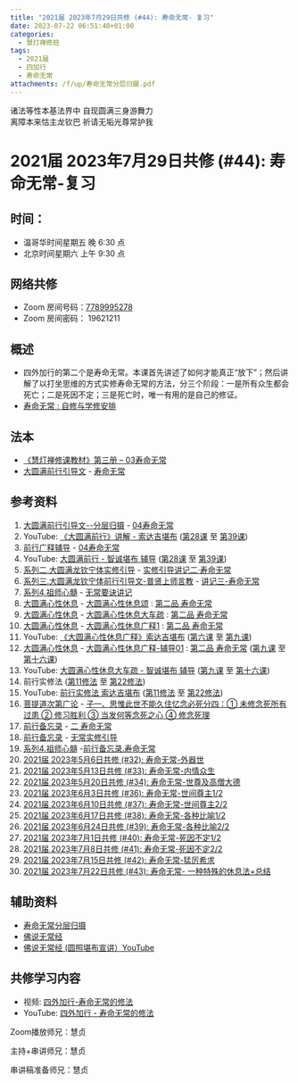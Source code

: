 ```yaml
---
title: "2021届 2023年7月29日共修 (#44): 寿命无常- 复习"
date: 2023-07-22 06:51:40+01:00
categories:
  - 慧灯禅修班
tags:
  - 2021届
  - 四加行
  - 寿命无常
attachments: /f/up/寿命无常分层归摄.pdf
---
```

<!--StartFragment-->

诸法等性本基法界中 自现圆满三身游舞力\
离障本来怙主龙钦巴 祈请无垢光尊常护我

# 2021届 2023年7月29日共修 (#44): 寿命无常-复习

<!--EndFragment-->

## 时间：

* 温哥华时间星期五 晚 6:30 点
* 北京时间星期六 上午 9:30 点

## 网络共修

* Zoom 房间号码：[7789995278](https://us02web.zoom.us/j/7789995278?pwd=VjZmbWJFY2k2K0E5RVB2cTNIQmhqUT09)
* Zoom 房间密码： 19621211

## 概述

* 四外加行的第二个是寿命无常。本课首先讲述了如何才能真正“放下”；然后讲解了以打坐思维的方式实修寿命无常的方法，分三个阶段：一是所有众生都会死亡；二是死因不定；三是死亡时，唯一有用的是自己的修证。
* [寿命无常 : 自修与学修安排](https://fohuifayu.com/index.php/huideng-jiangtang/chanxiuke/zen-03/8653-zen03-smwc?title=)

## 法本

* [《慧灯禅修课教材》第三册 – 03寿命无常](https://huidengchanxiu.net/books/b3/3-03) 
* [大圆满前行引导文](https://huidengchanxiu.net/books/dymqx) - [寿命无常](https://huidengchanxiu.net/books/dymqx#%E4%BA%8C%E5%AF%BF%E5%91%BD%E6%97%A0%E5%B8%B8)

## 参考资料

1. [大圆满前行引导文--分层归摄](https://huidengchanxiu.net/refs/qxgs/dymqx-fcgs) - [04寿命无常](https://huidengchanxiu.net/refs/qxgs/qxgs-04wc)
2. YouTube: [](https://www.youtube.com/playlist?list=PL0ERwy6s1uTeLz5leHEj-VcSWrU6TnVMW)[《大圆满前行》讲解 - 索达吉堪布](https://www.youtube.com/playlist?list=PLAEqXn671Ln66sSBYjhRRLNrAGJwgSXnU) ([第28课](https://www.youtube.com/watch?v=c5AjLcQdP-4&list=PLAEqXn671Ln66sSBYjhRRLNrAGJwgSXnU&index=28) 至 [第39课](https://www.youtube.com/watch?v=_pTlvYF2f50&list=PLAEqXn671Ln66sSBYjhRRLNrAGJwgSXnU&index=39))
3. [前行广释辅导](https://huidengchanxiu.net/refs/fudao) - [04寿命无常](https://huidengchanxiu.net/refs/qxgs/fudao/qxgsfd-04wc)
4. YouTube: [大圆满前行 - 智诚堪布 辅导](https://www.youtube.com/playlist?list=PL5y-PP7QihJ1FDiiv_7WsC1qogohiquEL) ([第28课](https://www.youtube.com/watch?v=3Pn1TFqhSH8&list=PL5y-PP7QihJ1FDiiv_7WsC1qogohiquEL&index=28) 至 [第39课](https://www.youtube.com/watch?v=bD0xskZLGO0&list=PL5y-PP7QihJ1FDiiv_7WsC1qogohiquEL&index=39))
5. [系列二.大圆满龙钦宁体实修引导](https://huidengchanxiu.net/refs/s2) - [实修引导讲记二·寿命无常](https://huidengchanxiu.net/refs/xmfw/s2/s2-sxyd2-smwc)
6. [系列三.大圆满龙钦宁体前行引导文-普贤上师言教](https://huidengchanxiu.net/refs/s3) - [讲记三-寿命无常](https://huidengchanxiu.net/refs/xmfw/s3/s3-ydw3-smwc)
7. [系列4.祖师心髓](https://huidengchanxiu.net/refs/s4) - [无常要诀讲记](https://huidengchanxiu.net/refs/xmfw/s4/s4-zsxs7-wcyj/)
8. [大圆满心性休息](https://huidengchanxiu.net/refs/dymxxxx) - [大圆满心性休息颂](https://huidengchanxiu.net/refs/dymxxxx/dymxxxx) : [第二品 寿命无常](https://huidengchanxiu.net/refs/dymxxxx/dymxxxx#%E7%AC%AC%E4%BA%8C%E5%93%81%E5%AF%BF%E5%91%BD%E6%97%A0%E5%B8%B8)
9. [大圆满心性休息](https://huidengchanxiu.net/refs/dymxxxx) - [大圆满心性休息大车疏](https://huidengchanxiu.net/refs/dymxxxx/dymxxxx-dcs) : [第二品 寿命无常](https://huidengchanxiu.net/refs/dymxxxx/dymxxxx-dcs#%E7%AC%AC%E4%BA%8C%E5%93%81-%E5%AF%BF%E5%91%BD%E6%97%A0%E5%B8%B8)
10. [大圆满心性休息](https://huidengchanxiu.net/refs/dymxxxx) - [大圆满心性休息广释1](https://huidengchanxiu.net/refs/dymxxxx/dymxxxx-gs1) : [第二品 寿命无常](https://huidengchanxiu.net/refs/dymxxxx/dymxxxx-gs1#%E7%AC%AC%E4%BA%8C%E5%93%81-%E5%AF%BF%E5%91%BD%E6%97%A0%E5%B8%B8)
11. YouTube: [《大圆满心性休息广释》索达吉堪布](https://www.youtube.com/playlist?list=PLAnEIprIVklebrDFUKaC67LssdOO2y87p) ([第六课](https://www.youtube.com/watch?v=nCxMdwWUiSU&list=PLAnEIprIVklebrDFUKaC67LssdOO2y87p&index=6) 至 [第九课](https://www.youtube.com/watch?v=TxotzPlbXHA&list=PLAnEIprIVklebrDFUKaC67LssdOO2y87p&index=9))
12. [大圆满心性休息](https://huidengchanxiu.net/refs/dymxxxx) - [大圆满心性休息广释-辅导01](https://huidengchanxiu.net/refs/dymxxxx/fudao/fd-01) : [第二品 寿命无常](https://huidengchanxiu.net/refs/dymxxxx/fudao/fd-01#%E7%AC%AC%E4%BA%8C%E5%93%81%E5%AF%BF%E5%91%BD%E6%97%A0%E5%B8%B8) ([第九课](https://huidengchanxiu.net/refs/dymxxxx/fudao/fd-01#%E7%AC%AC%E4%B9%9D%E8%AF%BE) 至 [第十六课](https://huidengchanxiu.net/refs/dymxxxx/fudao/fd-02#%E7%AC%AC%E5%8D%81%E5%85%AD%E8%AF%BE))
13. YouTube: [大圆满心性休息大车疏 - 智诚堪布 辅导](https://www.youtube.com/playlist?list=PL5y-PP7QihJ1Gh3w_hYZMkn4AWFXr_2iu)  ([第九课](https://www.youtube.com/watch?v=ZqfG-i8tdLA&list=PL5y-PP7QihJ1Gh3w_hYZMkn4AWFXr_2iu&index=10) 至 [第十六课](https://www.youtube.com/watch?v=0KRV6MnNZYI&list=PL5y-PP7QihJ1Gh3w_hYZMkn4AWFXr_2iu&index=17))
14. 前行实修法 ([第11修法](https://mingguang.im/reading/%E5%89%8D%E8%A1%8C%E5%AE%9E%E4%BF%AE%E6%B3%95/%E7%AC%AC11%E4%BF%AE%E6%B3%95) 至 [第22修法](https://mingguang.im/reading/%E5%89%8D%E8%A1%8C%E5%AE%9E%E4%BF%AE%E6%B3%95/%E7%AC%AC22%E4%BF%AE%E6%B3%95))
15. YouTube: [前行实修法 索达吉堪布](https://www.youtube.com/playlist?list=PLHUvfASP8Aixcv069_RtfKvYIdDNXa57C) ([第11修法](https://www.youtube.com/watch?v=a1Ca4fVsd-Q&list=PLHUvfASP8Aixcv069_RtfKvYIdDNXa57C&index=11) 至 [第22修法](https://www.youtube.com/watch?v=4uNjPta4cbc&list=PLHUvfASP8Aixcv069_RtfKvYIdDNXa57C&index=22))
16. [菩提道次第广论](https://huidengchanxiu.net/refs/gl) - [子一、思惟此世不能久住忆念必死分四：① 未修念死所有过患 ② 修习胜利 ③ 当发何等念死之心 ④ 修念死理](https://huidengchanxiu.net/refs/ptdcdgl/2#%E5%AD%90%E4%B8%80%E6%80%9D%E6%83%9F%E6%AD%A4%E4%B8%96%E4%B8%8D%E8%83%BD%E4%B9%85%E4%BD%8F%E5%BF%86%E5%BF%B5%E5%BF%85%E6%AD%BB%E5%88%86%E5%9B%9B-%E6%9C%AA%E4%BF%AE%E5%BF%B5%E6%AD%BB%E6%89%80%E6%9C%89%E8%BF%87%E6%82%A3--%E4%BF%AE%E4%B9%A0%E8%83%9C%E5%88%A9--%E5%BD%93%E5%8F%91%E4%BD%95%E7%AD%89%E5%BF%B5%E6%AD%BB%E4%B9%8B%E5%BF%83--%E4%BF%AE%E5%BF%B5%E6%AD%BB%E7%90%86)
17. [前行备忘录](https://huidengchanxiu.net/refs/qxbwl/) - [](https://huidengchanxiu.net/refs/qxbwl/qxxl4-02wc)[二 寿命无常](https://huidengchanxiu.net/refs/qxbwl/#%E4%BA%8C-%E5%AF%BF%E5%91%BD%E6%97%A0%E5%B8%B8)
18. [前行备忘录](https://huidengchanxiu.net/refs/qxbwl/) - [无常实修引导](https://huidengchanxiu.net/refs/qxbwl/qxxl4-02wc)
19. [系列4.祖师心髓](https://huidengchanxiu.net/refs/s4) -[前行备忘录.寿命无常](https://huidengchanxiu.net/refs/xmfw/s4/s4-zsxs8-qxbwl-smwc)
20. [2021届 2023年5月6日共修 (#32): 寿命无常-外器世](https://www.huidengvan.com/posts/2023-05-01-2021%E5%B1%8A-2023%E5%B9%B45%E6%9C%886%E6%97%A5%E5%85%B1%E4%BF%AE-32-%E4%BA%BA%E8%BA%AB%E9%9A%BE%E5%BE%97-%E5%A4%96%E5%99%A8%E4%B8%96%E7%95%8C/)
21. [2021届 2023年5月13日共修 (#33): 寿命无常-内情众生](https://www.huidengvan.com/posts/2023-05-06-2021%E5%B1%8A-2023%E5%B9%B45%E6%9C%8813%E6%97%A5%E5%85%B1%E4%BF%AE-33-%E5%AF%BF%E5%91%BD%E6%97%A0%E5%B8%B8-%E5%86%85%E6%83%85%E4%BC%97%E7%94%9F/)
22. [2021届 2023年5月20日共修 (#34): 寿命无常-世尊及高僧大德](https://www.huidengvan.com/posts/2023-05-18-2021%E5%B1%8A-2023%E5%B9%B45%E6%9C%8820%E6%97%A5%E5%85%B1%E4%BF%AE-34-%E5%AF%BF%E5%91%BD%E6%97%A0%E5%B8%B8-%E4%B8%96%E5%B0%8A%E5%8F%8A%E9%AB%98%E5%83%A7%E5%A4%A7%E5%BE%B7/)
23. [2021届 2023年6月3日共修 (#36): 寿命无常-世间尊主1/2](https://www.huidengvan.com/posts/2023-05-22-2021%E5%B1%8A-2023%E5%B9%B45%E6%9C%8827%E6%97%A5%E5%85%B1%E4%BF%AE-35-%E5%AF%BF%E5%91%BD%E6%97%A0%E5%B8%B8-%E4%B8%96%E9%97%B4%E5%B0%8A%E4%B8%BB1-2/)
24. [2021届 2023年6月10日共修 (#37): 寿命无常-世间尊主2/2](https://www.huidengvan.com/posts/2023-06-05-2021%E5%B1%8A-2023%E5%B9%B46%E6%9C%8810%E6%97%A5%E5%85%B1%E4%BF%AE-37-%E5%AF%BF%E5%91%BD%E6%97%A0%E5%B8%B8-%E4%B8%96%E9%97%B4%E5%B0%8A%E4%B8%BB2-2/)
25. [2021届 2023年6月17日共修 (#38): 寿命无常-各种比喻1/2](https://www.huidengvan.com/posts/2023-06-14-2021%E5%B1%8A-2023%E5%B9%B46%E6%9C%8817%E6%97%A5%E5%85%B1%E4%BF%AE-38-%E5%AF%BF%E5%91%BD%E6%97%A0%E5%B8%B8-%E5%90%84%E7%A7%8D%E6%AF%94%E5%96%BB1-2/)
26. [2021届 2023年6月24日共修 (#39): 寿命无常-各种比喻2/2](https://www.huidengvan.com/posts/2023-06-17-2021%E5%B1%8A-2023%E5%B9%B46%E6%9C%8824%E6%97%A5%E5%85%B1%E4%BF%AE-39-%E5%AF%BF%E5%91%BD%E6%97%A0%E5%B8%B8-%E5%90%84%E7%A7%8D%E6%AF%94%E5%96%BB2-2/)
27. [2021届 2023年7月1日共修 (#40): 寿命无常-死因不定1/2](https://www.huidengvan.com/posts/2023-06-26-2021%E5%B1%8A-2023%E5%B9%B47%E6%9C%881%E6%97%A5%E5%85%B1%E4%BF%AE-40-%E5%AF%BF%E5%91%BD%E6%97%A0%E5%B8%B8-%E6%AD%BB%E5%9B%A0%E4%B8%8D%E5%AE%9A1-2/)
28. [2021届 2023年7月8日共修 (#41): 寿命无常-死因不定2/2](https://www.huidengvan.com/posts/2023-07-01-2021%E5%B1%8A-2023%E5%B9%B47%E6%9C%888%E6%97%A5%E5%85%B1%E4%BF%AE-41-%E5%AF%BF%E5%91%BD%E6%97%A0%E5%B8%B8-%E6%AD%BB%E5%9B%A0%E4%B8%8D%E5%AE%9A2-2/)
29. [2021届 2023年7月15日共修 (#42): 寿命无常-猛厉希求](https://www.huidengvan.com/posts/2023-07-01-2021%E5%B1%8A-2023%E5%B9%B47%E6%9C%8815%E6%97%A5%E5%85%B1%E4%BF%AE-42-%E5%AF%BF%E5%91%BD%E6%97%A0%E5%B8%B8-%E7%8C%9B%E5%8E%89%E5%B8%8C%E6%B1%82/)
30. [2021届 2023年7月22日共修 (#43): 寿命无常- 一种特殊的休息法+总结](https://www.huidengvan.com/posts/2023-07-18-2021%E5%B1%8A-2023%E5%B9%B47%E6%9C%8822%E6%97%A5%E5%85%B1%E4%BF%AE-43-%E5%AF%BF%E5%91%BD%E6%97%A0%E5%B8%B8-%E4%B8%80%E7%A7%8D%E7%89%B9%E6%AE%8A%E7%9A%84%E4%BC%91%E6%81%AF%E6%B3%95-%E6%80%BB%E7%BB%93/)

## 辅助资料

* [寿命无常分层归摄](blob:https://huidengvan.netlify.app/1729fe08-3e2b-412c-b1f4-83984715eff9)
* [佛说无常经](https://zh.wikisource.org/zh-hans/%E4%BD%9B%E8%AA%AA%E7%84%A1%E5%B8%B8%E7%B6%93)
* [佛说无常经 (圆照堪布宣讲）YouTube](https://www.youtube.com/playlist?list=PLw3ZIAh2wqfGZSINtmY2QUSUFd0ydFw0K)

## **共修学习内容**

* 视频: [](https://fohuifayu.com/index.php/huideng-jiangtang/fofa-jianxiu/chuli-xin/670-l11033)[四外加行-寿命无常的修法](https://fohuifayu.com/index.php/huideng-jiangtang/fofa-jianxiu/chuli-xin/670-l11033?title=)
* YouTube: [四外加行 - 寿命无常的修法](https://www.youtube.com/watch?v=r0F-QAjNavE)

Zoom播放师兄：慧贞

主持+串讲师兄：慧贞

串讲稿准备师兄：慧贞

<!--EndFragment-->